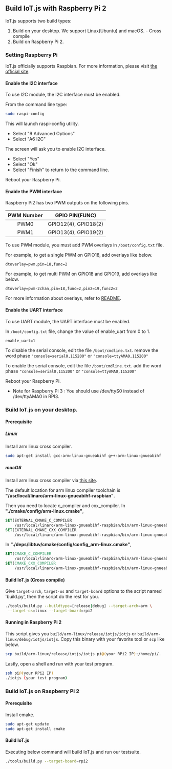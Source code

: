## Build IoT.js with Raspberry Pi 2

IoT.js supports two build types:

1. Build on your desktop. We support Linux(Ubuntu) and macOS. - Cross compile
2. Build on Raspberry Pi 2.

### Setting Raspberry Pi

IoT.js officially supports Raspbian. For more information, please visit [the official site](https://www.raspberrypi.org/downloads/raspbian/).

#### Enable the I2C interface

To use I2C module, the I2C interface must be enabled.

From the command line type:
```bash
sudo raspi-config
```
This will launch raspi-config utility.
   * Select "9 Advanced Options"
   * Select "A6 I2C"

The screen will ask you to enable I2C interface.
   * Select "Yes"
   * Select "Ok"
   * Select "Finish" to return to the command line.

Reboot your Raspberry Pi.

#### Enable the PWM interface

Raspberry Pi2 has two PWM outputs on the following pins.

| PWM Number | GPIO PIN(FUNC) |
| :---: | :---: |
| PWM0 | GPIO12(4), GPIO18(2) |
| PWM1 | GPIO13(4), GPIO19(2) |

To use PWM module, you must add PWM overlays in `/boot/config.txt` file.

For example, to get a single PWM on GPIO18, add overlays like below.
```
dtoverlay=pwm,pin=18,func=2
```

For example, to get multi PWM on GPIO18 and GPIO19, add overlays like below.
```
dtoverlay=pwm-2chan,pin=18,func=2,pin2=19,func2=2
```

For more information about overlays, refer to [README](https://github.com/raspberrypi/linux/blob/rpi-4.9.y/arch/arm/boot/dts/overlays/README).

#### Enable the UART interface

To use UART module, the UART interface must be enabled.

In `/boot/config.txt` file, change the value of enable_uart from 0 to 1.
```
enable_uart=1
```

To disable the serial console, edit the file `/boot/cmdline.txt`.
remove the word phase ```"console=serial0,115200"``` or ```"console=ttyAMA0,115200"```

To enable the serial console, edit the file `/boot/cmdline.txt`.
add the word phase ```"console=serial0,115200"``` or ```"console=ttyAMA0,115200"```

Reboot your Raspberry Pi.

* Note for Raspberry Pi 3 : You should use /dev/ttyS0 instead of /dev/ttyAMA0 in RPI3.

### Build IoT.js on your desktop.

#### Prerequisite
##### Linux

Install arm linux cross compiler.

``` bash
sudo apt-get install gcc-arm-linux-gnueabihf g++-arm-linux-gnueabihf
```

##### macOS

Install arm linux cross compiler via [this site](http://www.welzels.de/blog/en/arm-cross-compiling-with-mac-os-x/).

The default location for arm linux compiler toolchain is **"/usr/local/linaro/arm-linux-gnueabihf-raspbian"**.

Then you need to locate c_compiler and cxx_compiler.
In **"./cmake/config/arm-linux.cmake"**,
``` cmake
SET(EXTERNAL_CMAKE_C_COMPILER
    /usr/local/linaro/arm-linux-gnueabihf-raspbian/bin/arm-linux-gnueabihf-gcc)
SET(EXTERNAL_CMAKE_CXX_COMPILER
    /usr/local/linaro/arm-linux-gnueabihf-raspbian/bin/arm-linux-gnueabihf-g++)
```
In **"./deps/libtuv/cmake/config/config_arm-linux.cmake"**,
``` cmake
SET(CMAKE_C_COMPILER
    /usr/local/linaro/arm-linux-gnueabihf-raspbian/bin/arm-linux-gnueabihf-gcc)
SET(CMAKE_CXX_COMPILER
    /usr/local/linaro/arm-linux-gnueabihf-raspbian/bin/arm-linux-gnueabihf-g++)
```

#### Build IoT.js (Cross compile)
Give `target-arch`, `target-os` and `target-board` options to the script named 'build.py', then the script do the rest for you.

``` bash
./tools/build.py --buildtype=[release|debug] --target-arch=arm \
 --target-os=linux --target-board=rpi2
```

#### Running in Raspberry Pi 2

This script gives you `build/arm-linux/release/iotjs/iotjs` or `build/arm-linux/debug/iotjs/iotjs`.
Copy this binary with your favorite tool or `scp` like below.

``` bash
scp build/arm-linux/release/iotjs/iotjs pi@(your RPi2 IP):/home/pi/.
```

Lastly, open a shell and run with your test program.

``` bash
ssh pi@(your RPi2 IP)
./iotjs (your test program)
```

### Build IoT.js on Raspberry Pi 2

#### Prerequisite
Install cmake.
```bash
sudo apt-get update
sudo apt-get install cmake
```

#### Build IoT.js
Executing below command will build IoT.js and run our testsuite.

``` bash
./tools/build.py --target-board=rpi2
```
